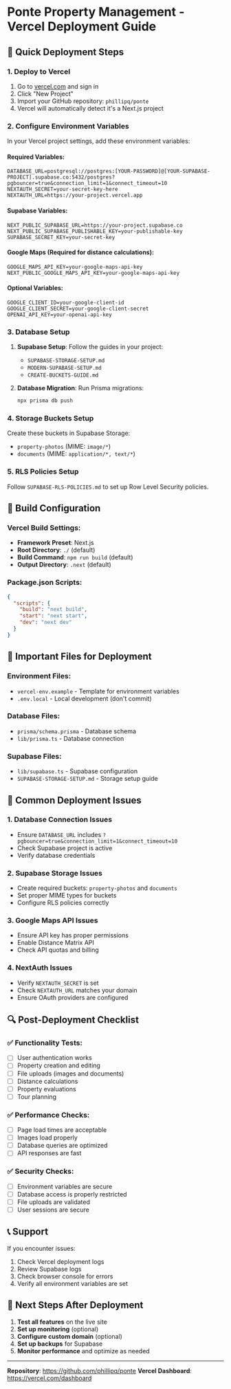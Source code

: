 # Ponte Property Management - Vercel Deployment Guide

## 🚀 Quick Deployment Steps

### 1. Deploy to Vercel
1. Go to [vercel.com](https://vercel.com) and sign in
2. Click "New Project"
3. Import your GitHub repository: `phillipq/ponte`
4. Vercel will automatically detect it's a Next.js project

### 2. Configure Environment Variables
In your Vercel project settings, add these environment variables:

#### Required Variables:
```
DATABASE_URL=postgresql://postgres:[YOUR-PASSWORD]@[YOUR-SUPABASE-PROJECT].supabase.co:5432/postgres?pgbouncer=true&connection_limit=1&connect_timeout=10
NEXTAUTH_SECRET=your-secret-key-here
NEXTAUTH_URL=https://your-project.vercel.app
```

#### Supabase Variables:
```
NEXT_PUBLIC_SUPABASE_URL=https://your-project.supabase.co
NEXT_PUBLIC_SUPABASE_PUBLISHABLE_KEY=your-publishable-key
SUPABASE_SECRET_KEY=your-secret-key
```

#### Google Maps (Required for distance calculations):
```
GOOGLE_MAPS_API_KEY=your-google-maps-api-key
NEXT_PUBLIC_GOOGLE_MAPS_API_KEY=your-google-maps-api-key
```

#### Optional Variables:
```
GOOGLE_CLIENT_ID=your-google-client-id
GOOGLE_CLIENT_SECRET=your-google-client-secret
OPENAI_API_KEY=your-openai-api-key
```

### 3. Database Setup
1. **Supabase Setup**: Follow the guides in your project:
   - `SUPABASE-STORAGE-SETUP.md`
   - `MODERN-SUPABASE-SETUP.md`
   - `CREATE-BUCKETS-GUIDE.md`

2. **Database Migration**: Run Prisma migrations:
   ```bash
   npx prisma db push
   ```

### 4. Storage Buckets Setup
Create these buckets in Supabase Storage:
- `property-photos` (MIME: `image/*`)
- `documents` (MIME: `application/*, text/*`)

### 5. RLS Policies Setup
Follow `SUPABASE-RLS-POLICIES.md` to set up Row Level Security policies.

## 🔧 Build Configuration

### Vercel Build Settings:
- **Framework Preset**: Next.js
- **Root Directory**: `./` (default)
- **Build Command**: `npm run build` (default)
- **Output Directory**: `.next` (default)

### Package.json Scripts:
```json
{
  "scripts": {
    "build": "next build",
    "start": "next start",
    "dev": "next dev"
  }
}
```

## 📁 Important Files for Deployment

### Environment Files:
- `vercel-env.example` - Template for environment variables
- `.env.local` - Local development (don't commit)

### Database Files:
- `prisma/schema.prisma` - Database schema
- `lib/prisma.ts` - Database connection

### Supabase Files:
- `lib/supabase.ts` - Supabase configuration
- `SUPABASE-STORAGE-SETUP.md` - Storage setup guide

## 🚨 Common Deployment Issues

### 1. Database Connection Issues
- Ensure `DATABASE_URL` includes `?pgbouncer=true&connection_limit=1&connect_timeout=10`
- Check Supabase project is active
- Verify database credentials

### 2. Supabase Storage Issues
- Create required buckets: `property-photos` and `documents`
- Set proper MIME types for buckets
- Configure RLS policies correctly

### 3. Google Maps API Issues
- Ensure API key has proper permissions
- Enable Distance Matrix API
- Check API quotas and billing

### 4. NextAuth Issues
- Verify `NEXTAUTH_SECRET` is set
- Check `NEXTAUTH_URL` matches your domain
- Ensure OAuth providers are configured

## 🔍 Post-Deployment Checklist

### ✅ Functionality Tests:
- [ ] User authentication works
- [ ] Property creation and editing
- [ ] File uploads (images and documents)
- [ ] Distance calculations
- [ ] Property evaluations
- [ ] Tour planning

### ✅ Performance Checks:
- [ ] Page load times are acceptable
- [ ] Images load properly
- [ ] Database queries are optimized
- [ ] API responses are fast

### ✅ Security Checks:
- [ ] Environment variables are secure
- [ ] Database access is properly restricted
- [ ] File uploads are validated
- [ ] User sessions are secure

## 📞 Support

If you encounter issues:
1. Check Vercel deployment logs
2. Review Supabase logs
3. Check browser console for errors
4. Verify all environment variables are set

## 🎯 Next Steps After Deployment

1. **Test all features** on the live site
2. **Set up monitoring** (optional)
3. **Configure custom domain** (optional)
4. **Set up backups** for Supabase
5. **Monitor performance** and optimize as needed

---

**Repository**: https://github.com/phillipq/ponte
**Vercel Dashboard**: https://vercel.com/dashboard

